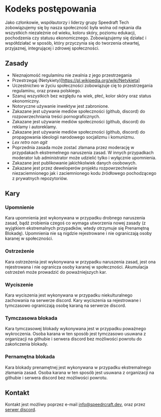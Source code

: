 Kodeks postępowania
=============
Jako członkowie, współautorzy i liderzy grupy Speedraft Tech zobowiązujemy się by nasza społeczność była wolna od nękania dla wszystkich niezależnie od wieku, koloru skóry, poziomu edukacji, pochodzenia czy statusu ekonomicznego.
Zobowiązujemy się działać i współdziałać w sposób, który przyczynia się do tworzenia otwartej, przyjaznej, integrującej i zdrowej społeczności.
## Zasady
 * Nieznajomość regulaminu nie zwalnia z jego przestrzegania
 * Przestrzegaj (Netykiety)[https://pl.wikipedia.org/wiki/Netykieta]
 * Uczestnictwo w życiu społeczności zobowiązuje cię to przestrzegania regulaminu, oraz prawa polskiego.
 * Szanuj wszystkich bez względu na wiek, płeć, kolor skóry oraz status ekonomiczny.
 * Notoryczne używanie inwektyw jest zabronione.
 * Zakazane jest używanie mediów społeczności (github, discord) do rozpowrzechniania treści pornograficznych.
 * Zakazane jest używanie mediów społeczności (github, discord) do reklamy i autoreklamy.
 * Zakazane jest używanie mediów społeczności (github, discord) do propagowania ideologii narodowego socjalizmu i komunizmu.
 * *Lex retro non agit*
 * Poprzednia zasada może zostać złamana przez moderację w przypdakach ekstremelnego naruszenia zasad. W innych przypadkach moderator lub administrator może udzielić tylko i wyłącznie upomnienia.
 * Zakazane jest publikowanie jakichkolwiek danych osobowych.
 * Zakazane jest przez deweloperów projektu rozpowrzechnianie niezaciemnionego jak i zaciemnionego kodu źródłowego pochodzącego z prywatnych repozytoriów.
## Kary
### Upomnienie
Kara upomnienia jest wykonywana w przypadku drobnego naruszenia zasad, bądź zrobienia czegoś co wymaga utworzenia nowej zasady (z wyjątkiem ekstremalnych przypadków, wtedy otrzymuje się Prenamętną Blokadę). Upomnienia nie są nigdzie rejestrowane i nie ograniczają osoby karanej w społeczności.
### Ostrzeżenie
Kara ostrzeżenia jest wykonywana w przypadku naruszenia zasad, jest ona rejestrowana i nie ogranicza osoby karanej w społeczności. Akumulacja ostrzeżeń może prowadzić do poważniejszych kar.
### Wyciszenie
Kara wyciszenia jest wykonywana w przypadku niekulturalnego zachowania na serwerze discord. Kary wyciszenia sa rejestrowane i tymczasowo ograniczają osobę karaną na serwerze discord.
### Tymczasowa blokada
Kara tymczasowej blokady wykonywana jest w przypadku poważnego wykroczenia. Osoba karana w ten sposób jest tymczasowo usuwana z organizacji na githubie i serwera discord bez możliwości powrotu do zakończenia blokady.
### Pernamętna blokada
Kara blokady prenamętnej jest wykonywana w przypadku ekstremalnego złamania zasad. Osoba karana w ten sposób jest usuwana z organizacji na githubie i serwera discord bez możliwości powrotu.
## Kontakt
Kontakt jest możliwy poprzez e-mail [info@speedrcraft.dev](mailto:info@speedrcraft.dev), oraz przez [serwer discord](https://discord.gg/GJH2Kn5JGx).

